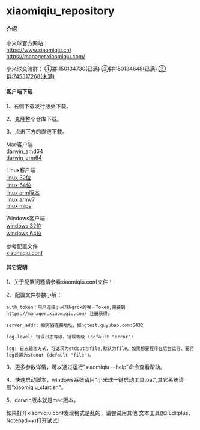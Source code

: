 # xiaomiqiu_repository

#### 介绍
小米球官方网站：
<br>
https://www.xiaomiqiu.cn/
<br>
https://manager.xiaomiqiu.com/

小米球交流群：
~~①群:150134730(已满)~~
~~②群:150134648(已满)~~
[③群:745317268(未满)](https://qm.qq.com/q/8s8q4r13yg)

#### 客户端下载

1、右侧下载发行版处下载。

2、克隆整个仓库下载。

3、点击下方的直链下载。

Mac客户端
<br>
[darwin_amd64](https://gitee.com/ciqiu/xiaomiqiu_repository/raw/master/darwin_amd64/xiaomiqiu)
<br>
[darwin_arm64](https://gitee.com/ciqiu/xiaomiqiu_repository/raw/master/darwin_arm64/xiaomiqiu)

Linux客户端
<br>
[linux 32位](https://gitee.com/ciqiu/xiaomiqiu_repository/raw/master/linux_386/xiaomiqiu)
<br>
[linux 64位](https://gitee.com/ciqiu/xiaomiqiu_repository/raw/master/linux_amd64/xiaomiqiu)
<br>
[linux arm版本](https://gitee.com/ciqiu/xiaomiqiu_repository/raw/master/linux_arm64/xiaomiqiu)
<br>
[linux armv7](https://gitee.com/ciqiu/xiaomiqiu_repository/raw/master/linux_armv7/xiaomiqiu)
<br>
[linux mips](https://gitee.com/ciqiu/xiaomiqiu_repository/raw/master/linux_mips/xiaomiqiu)
<br>

Windows客户端
<br>
[windows 32位](https://gitee.com/ciqiu/xiaomiqiu_repository/raw/master/windows_386/xiaomiqiu.exe)
<br>
[windows 64位](https://gitee.com/ciqiu/xiaomiqiu_repository/raw/master/windows_amd64/xiaomiqiu.exe)
<br>

参考配置文件
<br>
[xiaomiqiu.conf](https://gitee.com/ciqiu/xiaomiqiu_repository/raw/master/xiaomiqiu.conf)



#### 其它说明

1、关于配置问题请参看xiaomiqiu.conf文件！

2、配置文件参数小解：

	auth_token：用户连接小米球Ngrok的唯一Token,需要到https://manager.xiaomiqiu.com/ 注册获得;

	server_addr: 服务器连接地址，如ngtest.guyubao.com:5432

	log-level: 错误日志等级，错误等级 (default "error")

	log: 日志输出方式，可选项为stdout与file,默认为file。如果想要程序在后台运行，要将log设置为stdout (default "file")。

3、更多参数详情，可以通过运行"xiaomiqiu --help"命令查看帮助。

4、快速启动脚本，windows系统请用"小米球一键启动工具.bat",其它系统请用"xiaomiqiu_start.sh"。

5、darwin版本就是mac版本。

如果打开xiaomiqiu.conf发现格式是乱的，请尝试用其他
文本工具(如:Editplus、Notepad++)打开试试!
